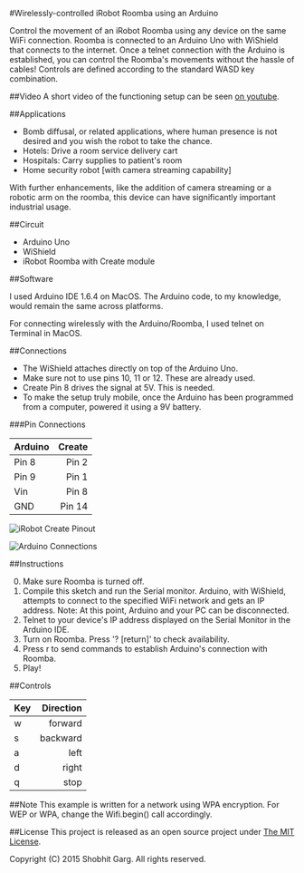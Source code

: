 #Wirelessly-controlled iRobot Roomba using an Arduino
 
Control the movement of an iRobot Roomba using any device on the same WiFi connection. Roomba is connected to an Arduino Uno with WiShield that connects to the internet. Once a telnet connection with the Arduino is established, you can control the Roomba's movements without the hassle of cables! Controls are defined according to the standard WASD key combination.

##Video
A short video of the functioning setup can be seen [on youtube](https://youtu.be/BKgicwag0y0).


##Applications

* Bomb diffusal, or related applications, where human presence is not desired and you wish the robot to take the chance.
* Hotels: Drive a room service delivery cart
* Hospitals: Carry supplies to patient's room
* Home security robot [with camera streaming capability]

With further enhancements, like the addition of camera streaming or a robotic arm on the roomba, this device can have significantly important industrial usage.


##Circuit

* Arduino Uno
* WiShield 
* iRobot Roomba with Create module

##Software

I used Arduino IDE 1.6.4 on MacOS. The Arduino code, to my knowledge, would remain the same across platforms.

For connecting wirelessly with the Arduino/Roomba, I used telnet on Terminal in MacOS.


##Connections

* The WiShield attaches directly on top of the Arduino Uno. 
* Make sure not to use pins 10, 11 or 12. These are already used. 
* Create Pin 8 drives the signal at 5V. This is needed. 
* To make the setup truly mobile, once the Arduino has been programmed from a computer, powered it using a 9V battery. 

###Pin Connections

| Arduino       | Create        | 
| ------------- | -------------:|
| Pin 8         | Pin 2         | 
| Pin 9         | Pin 1         |   
| Vin           | Pin 8         |   
| GND           | Pin 14        |   

![iRobot Create Pinout](http://s2.postimg.org/bvy36pmd5/roomba_create_pinout.png "iRobot Create Pinout")

![Arduino Connections](http://s15.postimg.org/h8s0b0mq3/arduino_connections.png "Arduino Uno connections") 

##Instructions 

0. Make sure Roomba is turned off. 
1. Compile this sketch and run the Serial monitor. Arduino, with
WiShield, attempts to connect to the specified WiFi network and gets 
an IP address. 
Note: At this point, Arduino and your PC can be disconnected. 
2. Telnet to your device's IP address displayed on the Serial Monitor in the Arduino IDE. 
3. Turn on Roomba. Press '? [return]' to check availability.
4. Press r to send commands to establish Arduino's connection with Roomba.
5. Play!


##Controls

| Key    | Direction |
| ------ | ---------:|
| w      | forward   |
| s      | backward  |
| a      | left      |
| d      | right     |
| q      | stop      |


##Note
This example is written for a network using WPA encryption. For
WEP or WPA, change the Wifi.begin() call accordingly.


##License
This project is released as an open source project under [The MIT License](https://github.com/gargshobhit90/Roomba-WiFi/blob/master/LICENSE).

Copyright (C) 2015 Shobhit Garg. All rights reserved.
